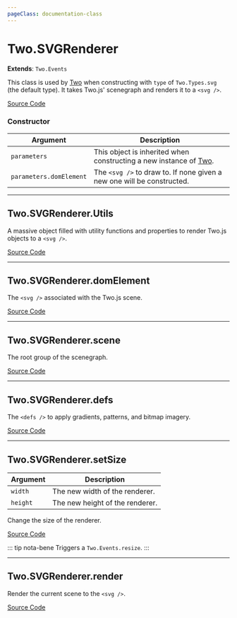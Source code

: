 ```yaml
---
pageClass: documentation-class
---
```


# Two.SVGRenderer


<div class="extends">

__Extends__: `Two.Events`

</div>


This class is used by [Two](/documentation/) when constructing with `type` of `Two.Types.svg` (the default type). It takes Two.js' scenegraph and renders it to a `<svg />`.


<div class="meta">

  [Source Code](https://github.com/jonobr1/two.js/blob/dev/src/renderers/svg.js#L1047)

</div>



### Constructor


| Argument | Description |
| ---- | ----------- |
|  `parameters`  | This object is inherited when constructing a new instance of [Two](/documentation/). |
|  `parameters.domElement`  | The `<svg />` to draw to. If none given a new one will be constructed. |



---

<div class="static member ">

## Two.SVGRenderer.Utils








<div class="properties">

A massive object filled with utility functions and properties to render Two.js objects to a `<svg />`.

</div>








<div class="meta">

  [Source Code](https://github.com/jonobr1/two.js/blob/dev/src/renderers/svg.js#L1083)

</div>






</div>



---

<div class="instance member ">

## Two.SVGRenderer.domElement








<div class="properties">

The `<svg />` associated with the Two.js scene.

</div>








<div class="meta">

  [Source Code](https://github.com/jonobr1/two.js/blob/dev/src/renderers/svg.js#L1057)

</div>






</div>



---

<div class="instance member ">

## Two.SVGRenderer.scene








<div class="properties">

The root group of the scenegraph.

</div>








<div class="meta">

  [Source Code](https://github.com/jonobr1/two.js/blob/dev/src/renderers/svg.js#L1063)

</div>






</div>



---

<div class="instance member ">

## Two.SVGRenderer.defs








<div class="properties">

The `<defs />` to apply gradients, patterns, and bitmap imagery.

</div>








<div class="meta">

  [Source Code](https://github.com/jonobr1/two.js/blob/dev/src/renderers/svg.js#L1070)

</div>






</div>



---

<div class="instance function ">

## Two.SVGRenderer.setSize










<div class="params">

| Argument | Description |
| ---- | ----------- |
|  `width`  | The new width of the renderer. |
|  `height`  | The new height of the renderer. |
</div>




<div class="description">

Change the size of the renderer.

</div>



<div class="meta">

  [Source Code](https://github.com/jonobr1/two.js/blob/dev/src/renderers/svg.js#L1095)

</div>



<div class="tags">


::: tip nota-bene
Triggers a `Two.Events.resize`.
:::


</div>




</div>



---

<div class="instance function ">

## Two.SVGRenderer.render













<div class="description">

Render the current scene to the `<svg />`.

</div>



<div class="meta">

  [Source Code](https://github.com/jonobr1/two.js/blob/dev/src/renderers/svg.js#L1117)

</div>






</div>


